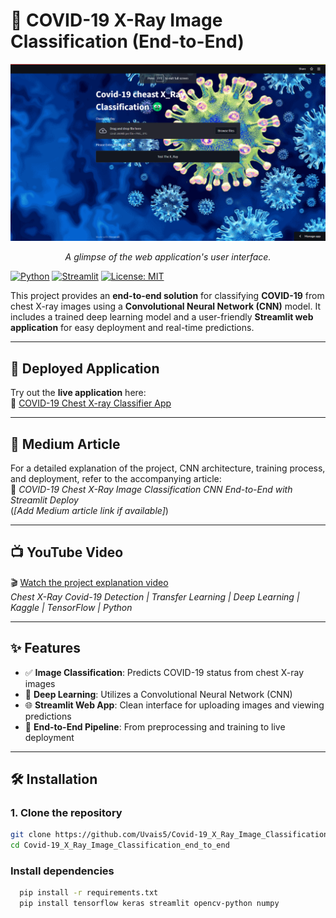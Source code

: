 # 🦠 COVID-19 X-Ray Image Classification (End-to-End)


<div align="center">
  <img src="xray.png" alt="Anime Recommendation System" width="700">
  <p><em>A glimpse of the web application's user interface.</em></p>
</div>


[![Python](https://img.shields.io/badge/Python-3.8%2B-blue.svg)](https://www.python.org/)
[![Streamlit](https://img.shields.io/badge/Streamlit-App-red)](https://streamlit.io/)
[![License: MIT](https://img.shields.io/badge/License-MIT-yellow.svg)](https://opensource.org/licenses/MIT)

This project provides an **end-to-end solution** for classifying **COVID-19** from chest X-ray images using a **Convolutional Neural Network (CNN)** model. It includes a trained deep learning model and a user-friendly **Streamlit web application** for easy deployment and real-time predictions.

---

## 🚀 Deployed Application

Try out the **live application** here:  
🔗 [COVID-19 Chest X-ray Classifier App](https://uvais5-covid-19-x-ray-image-classification-end-to-en-app-ma1soe.streamlitapp.com/)

---

## 📖 Medium Article

For a detailed explanation of the project, CNN architecture, training process, and deployment, refer to the accompanying article:  
📘 *COVID-19 Chest X-Ray Image Classification CNN End-to-End with Streamlit Deploy*  
(*[Add Medium article link if available]*)

---

## 📺 YouTube Video

🎬 [Watch the project explanation video](https://www.youtube.com/watch?v=1965Aa28cyQ)  
*Chest X-Ray Covid-19 Detection | Transfer Learning | Deep Learning | Kaggle | TensorFlow | Python*

---

## ✨ Features

- ✅ **Image Classification**: Predicts COVID-19 status from chest X-ray images  
- 🧠 **Deep Learning**: Utilizes a Convolutional Neural Network (CNN)  
- 🌐 **Streamlit Web App**: Clean interface for uploading images and viewing predictions  
- 🧰 **End-to-End Pipeline**: From preprocessing and training to live deployment

---

## 🛠️ Installation

### 1. Clone the repository

```bash
git clone https://github.com/Uvais5/Covid-19_X_Ray_Image_Classification_end_to_end.git
cd Covid-19_X_Ray_Image_Classification_end_to_end
```

### Install dependencies
``` bash
  pip install -r requirements.txt
  pip install tensorflow keras streamlit opencv-python numpy
```
